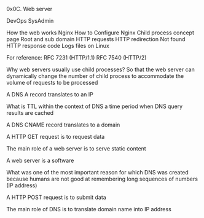 0x0C. Web server

DevOps SysAdmin

How the web works
Nginx
How to Configure Nginx
Child process concept page
Root and sub domain
HTTP requests
HTTP redirection
Not found HTTP response code
Logs files on Linux

For reference:
RFC 7231 (HTTP/1.1)
RFC 7540 (HTTP/2)

Why web servers usually use child processes? So that the web server can dynamically change the number of child process to accommodate the volume of requests to be processed

A DNS A record translates to an IP

What is TTL within the context of DNS a time period when DNS query results are cached

A DNS CNAME record translates to a domain

A HTTP GET request is to request data

The main role of a web server is to serve static content

A web server is a software

What was one of the most important reason for which DNS was created because humans are not good at remembering long sequences of numbers (IP address)

A HTTP POST request is to submit data

The main role of DNS is to translate domain name into IP address
